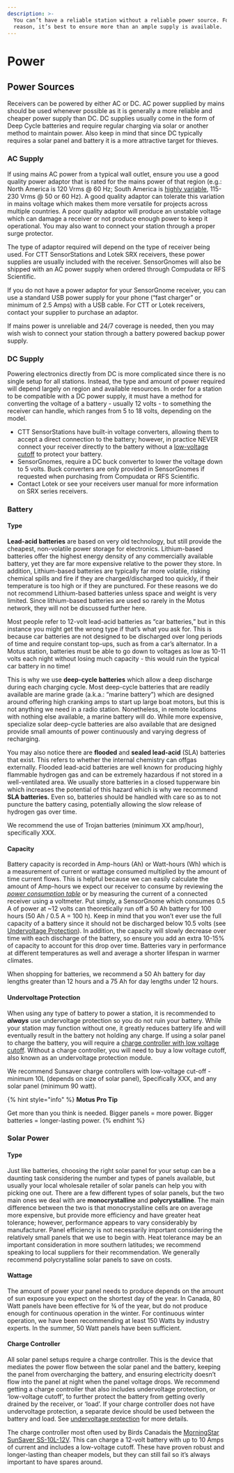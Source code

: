 ```yaml
---
description: >-
  You can’t have a reliable station without a reliable power source. For this
  reason, it’s best to ensure more than an ample supply is available.
---
```


# Power

## Power Sources

Receivers can be powered by either AC or DC. AC power supplied by mains should be used whenever possible as it is generally a more reliable and cheaper power supply than DC. DC supplies usually come in the form of Deep Cycle batteries and require regular charging via solar or another method to maintain power. Also keep in mind that since DC typically requires a solar panel and battery it is a more attractive target for thieves.

### AC Supply

If using mains AC power from a typical wall outlet, ensure you use a good quality power adaptor that is rated for the mains power of that region \(e.g.: North America is 120 Vrms @ 60 Hz; South America is [highly variable](https://www.tripsavvy.com/south-america-outlets-and-adapters-1637155), 115-230 Vrms @ 50 or 60 Hz\). A good quality adaptor can tolerate this variation in mains voltage which makes them more versatile for projects across multiple countries. A poor quality adaptor will produce an unstable voltage which can damage a receiver or not produce enough power to keep it operational. You may also want to connect your station through a proper surge protector.

The type of adaptor required will depend on the type of receiver being used. For CTT SensorStations and Lotek SRX receivers, these power supplies are usually included with the receiver. SensorGnomes will also be shipped with an AC power supply when ordered through Compudata or RFS Scientific.

If you do not have a power adaptor for your SensorGnome receiver, you can use a standard USB power supply for your phone \(“fast charger” or minimum of 2.5 Amps\) with a USB cable. For CTT or Lotek receivers, contact your supplier to purchase an adaptor.

If mains power is unreliable and 24/7 coverage is needed, then you may wish wish to connect your station through a battery powered backup power supply.

### DC Supply

Powering electronics directly from DC is more complicated since there is no single setup for all stations. Instead, the type and amount of power required will depend largely on region and available resources. In order for a station to be compatible with a DC power supply, it must have a method for converting the voltage of a battery - usually 12 volts - to something the receiver can handle, which ranges from 5 to 18 volts, depending on the model.

* CTT SensorStations have built-in voltage converters, allowing them to accept a direct connection to the battery; however, in practice NEVER connect your receiver directly to the battery without a [low-voltage cutoff](power.md#undervoltage-protection) to protect your battery.
* SensorGnomes, require a DC buck converter to lower the voltage down to 5 volts. Buck converters are only provided in SensorGnomes if requested when purchasing from Compudata or RFS Scientific.
* Contact Lotek or see your receivers user manual for more information on SRX series receivers.

### Battery

#### Type

**Lead-acid batteries** are based on very old technology, but still provide the cheapest, non-volatile power storage for electronics. Lithium-based batteries offer the highest energy density of any commercially available battery, yet they are far more expensive relative to the power they store. In addition, Lithium-based batteries are typically far more volatile, risking chemical spills and fire if they are charged/discharged too quickly, if their temperature is too high or if they are punctured. For these reasons we do not recommend Lithium-based batteries unless space and weight is very limited. Since lithium-based batteries are used so rarely in the Motus network, they will not be discussed further here.

Most people refer to 12-volt lead-acid batteries as “car batteries,” but in this instance you might get the wrong type if that’s what you ask for. This is because car batteries are not designed to be discharged over long periods of time and require constant top-ups, such as from a car’s alternator. In a Motus station, batteries must be able to go down to voltages as low as 10-11 volts each night without losing much capacity - this would ruin the typical car battery in no time!

This is why we use **deep-cycle batteries** which allow a deep discharge during each charging cycle. Most deep-cycle batteries that are readily available are marine grade \(a.k.a.: “marine battery”\) which are designed around offering high cranking amps to start up large boat motors, but this is not anything we need in a radio station. Nonetheless, in remote locations with nothing else available, a marine battery will do. While more expensive, specialize solar deep-cycle batteries are also available that are designed provide small amounts of power continuously and varying degress of recharging.

You may also notice there are **flooded** and **sealed lead-acid** \(SLA\) batteries that exist. This refers to whether the internal chemistry can offgas externally. Flooded lead-acid batteries are well known for producing highly flammable hydrogen gas and can be extremely hazardous if not stored in a well-ventilated area. We usually store batteries in a closed tupperware bin which increases the potential of this hazard which is why we recommend **SLA batteries.** Even so, batteries should be handled with care so as to not puncture the battery casing, potentially allowing the slow release of hydrogen gas over time.

We recommend the use of Trojan batteries \(minimum XX amp/hour\), specifically XXX.

#### Capacity

Battery capacity is recorded in Amp-hours \(Ah\) or Watt-hours \(Wh\) which is a measurement of current or wattage consumed multiplied by the amount of time current flows. This is helpful because we can easily calculate the amount of Amp-hours we expect our receiver to consume by reviewing the [_power consumption table_](power.md#appendix-b-receiver-power-consumption-table) or by measuring the current of a connected receiver using a voltmeter. Put simply, a SensorGnome which consumes 0.5 A of power at ~12 volts can theoretically run off a 50 Ah battery for 100 hours \(50 Ah / 0.5 A = 100 h\). Keep in mind that you won’t ever use the full capacity of a battery since it should not be discharged below 10.5 volts \(see [Undervoltage Protection](power.md#undervoltage-protection)\). In addition, the capacity will slowly decrease over time with each discharge of the battery, so ensure you add an extra 10-15% of capacity to account for this drop over time. Batteries vary in performance at different temperatures as well and average a shorter lifespan in warmer climates.

When shopping for batteries, we recommend a 50 Ah battery for day lengths greater than 12 hours and a 75 Ah for day lengths under 12 hours.

#### Undervoltage Protection

When using any type of battery to power a station, it is recommended to _**always**_ use undervoltage protection so you do not ruin your battery. While your station may function without one, it greatly reduces battery life and will eventually result in the battery not holding any charge. If using a solar panel to charge the battery, you will require a [charge controller with low voltage cutoff](power.md#charge-controller). Without a charge controller, you will need to buy a low voltage cutoff, also known as an undervoltage protection module.

We recommend Sunsaver charge controllers with low-voltage cut-off - minimum 10L \(depends on size of solar panel\), Specifically XXX, and any solar panel \(minimum 90 watt\).

{% hint style="info" %}
**Motus Pro Tip** 

Get more than you think is needed. Bigger panels = more power. Bigger batteries = longer-lasting power.
{% endhint %}

### Solar Power

#### Type

Just like batteries, choosing the right solar panel for your setup can be a daunting task considering the number and types of panels available, but usually your local wholesale retailer of solar panels can help you with picking one out. There are a few different types of solar panels, but the two main ones we deal with are **monocrystalline** and **polycrystalline**. The main difference between the two is that monocrystalline cells are on average more expensive, but provide more efficiency and have greater heat tolerance; however, performance appears to vary considerably by manufacturer. Panel efficiency is not necessarily important considering the relatively small panels that we use to begin with. Heat tolerance may be an important consideration in more southern latitudes; we recommend speaking to local suppliers for their recommendation. We generally recommend polycrystalline solar panels to save on costs.

#### Wattage

The amount of power your panel needs to produce depends on the amount of sun exposure you expect on the shortest day of the year. In Canada, 80 Watt panels have been effective for ¾ of the year, but do not produce enough for continuous operation in the winter. For continuous winter operation, we have been recommending at least 150 Watts by industry experts. In the summer, 50 Watt panels have been sufficient.

#### Charge Controller

All solar panel setups require a charge controller. This is the device that mediates the power flow between the solar panel and the battery, keeping the panel from overcharging the battery, and ensuring electricity doesn’t flow into the panel at night when the panel voltage drops. We recommend getting a charge controller that also includes undervoltage protection, or ‘low-voltage cutoff’, to further protect the battery from getting overly drained by the receiver, or ‘load’. If your charge controller does not have undervoltage protection, a separate device should be used between the battery and load. See [undervoltage protection](power.md#undervoltage-protection) for more details.

The charge controller most often used by Birds Canadais the [MorningStar SunSaver SS-10L-12V](https://www.morningstarcorp.com/products/sunsaver/). This can charge a 12-volt battery with up to 10 Amps of current and includes a low-voltage cutoff. These have proven robust and longer-lasting than cheaper models, but they can still fail so it’s always important to have spares around.

